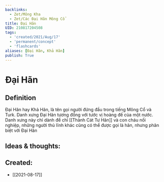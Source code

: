 ```yaml
---
backlinks:
  - Zet/Mông Kha
  - Zet/Các Đại Hãn Mông Cổ
title: Đại Hãn
UID: 210817204508
tags:
  - 'created/2021/Aug/17'
  - 'permanent/concept'
  - 'flashcards'
aliases: [Đại Hãn, Khả Hãn]
publish: True
---
```

# Đại Hãn

## Definition
Đại Hãn hay Khả Hãn, là tên gọi người đứng đầu trong tiếng Mông Cổ và Turk. Danh xưng Đại Hãn tương đồng với tước vị hoàng đế của một nước. Danh xưng này chỉ dành để chỉ [[Thành Cát Tư Hãn]] và con cháu nối nghiệp, những người thủ lĩnh khác cũng có thể được gọi là hãn, nhưng phân biệt với Đại Hãn

## Ideas & thoughts:

## Created:
- [[2021-08-17]]
